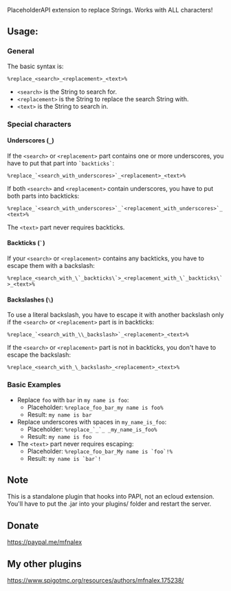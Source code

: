 PlaceholderAPI extension to replace Strings. Works with ALL characters!

## Usage:

### General

The basic syntax is:

`%replace_<search>_<replacement>_<text>%`

- `<search>` is the String to search for.
- `<replacement>` is the String to replace the search String with.
- `<text>` is the String to search in.

### Special characters

#### Underscores (`_`)

If the `<search>` or `<replacement>` part contains one or more underscores, you have to put that part
into `` `backticks` ``:

`` %replace_`<search_with_underscores>`_<replacement>_<text>% ``

If both `<search>` and `<replacement>` contain underscores, you have to put both parts into backticks:

`` %replace_`<search_with_underscores>`_`<replacement_with_underscores>`_<text>% ``

The `<text>` part never requires backticks.

#### Backticks (`` ` ``)

If your `<search>` or `<replacement>` contains any backticks, you have to escape them with a backslash:

`` %replace_<search_with_\`_backticks\`>_<replacement_with_\`_backticks\`>_<text>% ``

#### Backslashes (`\`)
To use a literal backslash, you have to escape it with another backslash only if the `<search>` or `<replacement>` part
is in backticks:

`` %replace_`<search_with_\\_backslash>`_<replacement>_<text>% ``

If the `<search>` or `<replacement>` part is not in backticks, you don't have to escape the backslash:

`` %replace_<search_with_\_backslash>_<replacement>_<text>% ``

### Basic Examples

- Replace `foo` with `bar` in `my name is foo`:
    - Placeholder: `%replace_foo_bar_my name is foo%`
    - Result: `my name is bar`
- Replace underscores with spaces in `my_name_is_foo`:
    - Placeholder: `` %replace_`_`_ _my_name_is_foo% ``
    - Result: `my name is foo`
- The `<text>` part never requires escaping:
    - Placeholder: `` %replace_foo_bar_My name is `foo`!% ``
    - Result: `` my name is `bar`! ``

## Note

This is a standalone plugin that hooks into PAPI, not an ecloud extension. You'll have to put the .jar into your
plugins/ folder and restart the server.

[//]: # (## Todo)

[//]: # (Add configurable templates that can be used, for example:)

[//]: # ()

[//]: # (```yaml)

[//]: # (worldnames:)

[//]: # (  - search: world)

[//]: # (    replace: &aWorld)

[//]: # (  - search: world_nether)

[//]: # (    replace: &cNether)

[//]: # (  - search: world_the_end)

[//]: # (    replace: &9End)

[//]: # ( ```)

[//]: # (You could then use this template together with other placeholders: `%replace_template_worldnames_{player_world}%` would return `&cNether` for a player in world_nether.)

## Donate

https://paypal.me/mfnalex

## My other plugins

https://www.spigotmc.org/resources/authors/mfnalex.175238/